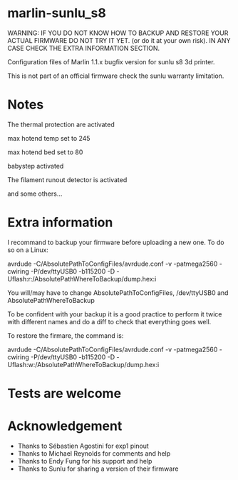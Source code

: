 # marlin-sunlu_s8

WARNING: IF YOU DO NOT KNOW HOW TO BACKUP AND RESTORE YOUR ACTUAL FIRMWARE DO NOT TRY IT YET.
(or do it at your own risk). IN ANY CASE CHECK THE EXTRA INFORMATION SECTION.

Configuration files of Marlin 1.1.x bugfix version for sunlu s8 3d printer.

This is not part of an official firmware check the sunlu warranty limitation.

# Notes

The thermal protection are activated

max hotend temp set to 245

max hotend bed set to 80

babystep activated

The filament runout detector is activated

and some others...

# Extra information

I recommand to backup your firmware before uploading a new one. To do so on a Linux:

avrdude -C/AbsolutePathToConfigFiles/avrdude.conf -v -patmega2560 -cwiring -P/dev/ttyUSB0 -b115200 -D -Uflash:r:/AbsolutePathWhereToBackup/dump.hex:i 

You will/may have to change AbsolutePathToConfigFiles, /dev/ttyUSB0 and AbsolutePathWhereToBackup

To be confident with your backup it is a good practice to perform it twice with different names and do a diff to check that everything goes well.

To restore the firmare, the command is:

avrdude -C/AbsolutePathToConfigFiles/avrdude.conf -v -patmega2560 -cwiring -P/dev/ttyUSB0 -b115200 -D -Uflash:w:/AbsolutePathWhereToBackup/dump.hex:i 

# Tests are welcome

# Acknowledgement

* Thanks to Sébastien Agostini for exp1 pinout
* Thanks to Michael Reynolds for comments and help
* Thanks to Endy Fung for his support and help
* Thanks to Sunlu for sharing a version of their firmware

